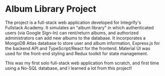 # Album Library Project

The project is a full-stack web application developed for Integrify's Fullstack Academy. It simulates an "album library" in which authenticated users (via Google Sign-In) can rent/return albums, and authorized administrators can add new albums to the database. It incorporates a MongoDB Atlas database to store user and album information, Express.js for the backend API and TypeScript/React for the frontend. Material UI was used for the front-end styling and Redux toolkit for state management. 

This was my first solo full-stack web application from scratch, and first time using a No-SQL database, and I learned a lot from this project!
